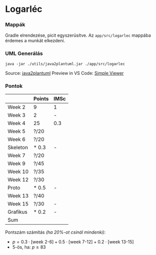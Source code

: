 # Logarléc

### Mappák
Gradle elrendezése, picit egyszerüsítve. Az `app/src/logarlec` mappába érdemes a munkát elkezdeni.

### UML Generálás 
```
java -jar ./utils/java2plantuml.jar ./app/src/logarlec
```
Source: [java2plantuml](https://github.com/mirajp1/java2plantuml)
Preview in VS Code: [Simple Viewer](https://marketplace.visualstudio.com/items?itemName=well-ar.plantuml)

### Pontok
|  | Points | IMSc |
| - | ------ | ---- |
| Week 2 | 9 | 1 |
| Week 3 | 2 | - |
| Week 4 | 25 | 0.3 |
| Week 5 | ?/20 |  |
| Week 6 | ?/20 |  |
| Skeleton | * 0.3 | - |
| Week 7 | ?/20 |  |
| Week 9 | ?/45 |  |
| Week 10 | ?/35 |  |
| Week 12 | ?/30 |  |
| Proto | * 0.5 | - |
| Week 13 | ?/40 |  |
| Week 15 | ?/30 | - |
| Grafikus | * 0.2 | - |
| Sum |  |  |

Pontszám számítás _(ha 20%-ot csinál mindenki)_:
- $p = 0.3 \cdot [\text{week 2-6}] + 0.5 \cdot [\text{week 7-12}] + 0.2 \cdot [\text{week 13-15}]$
- $5 \text{-ös, ha: } p \geq 83$
